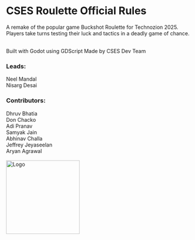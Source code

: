 # CSES Roulette Official Rules

A remake of the popular game Buckshot Roulette for Technozion 2025.
Players take turns testing their luck and tactics in a deadly game of chance.<br><br>

Built with Godot using GDScript
Made by CSES Dev Team


<h3>Leads:</h3>
Neel Mandal<br>
Nisarg Desai<br>

<h3>Contributors:</h3>
Dhruv Bhatia<br>
Don Chacko<br>
Adi Pranav<br>
Samyak Jain<br>
Abhinav Challa<br>
Jeffrey Jeyaseelan<br>
Aryan Agrawal<br><br>

<img src="https://github.com/user-attachments/assets/97def63c-a565-4b19-9354-b92d200e2631" width="200" alt="Logo">